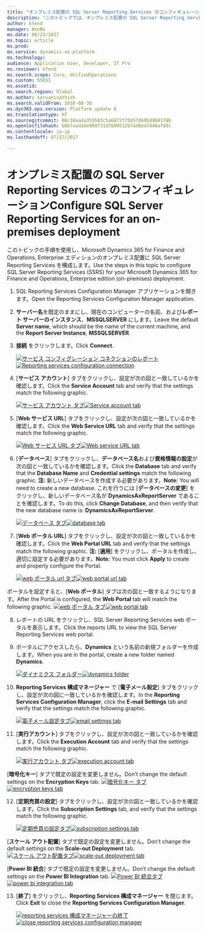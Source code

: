 ```yaml
---
title: "オンプレミス配置の SQL Server Reporting Services のコンフィギュレーション"
description: "このトピックでは、オンプレミス配置の SQL Server Reporting Services (SSRS) のコンフィギュレーションに関する情報が提供されます。"
author: kfend
manager: AnnBe
ms.date: 06/23/2017
ms.topic: article
ms.prod: 
ms.service: dynamics-ax-platform
ms.technology: 
audience: Application User, Developer, IT Pro
ms.reviewer: kfend
ms.search.scope: Core, UnifiedOperations
ms.custom: 55651
ms.assetid: 
ms.search.region: Global
ms.author: sarvanisathish
ms.search.validFrom: 2016-08-30
ms.dyn365.ops.version: Platform update 8
ms.translationtype: HT
ms.sourcegitcommit: 08c38aada355583c5a6872f75b57db95d9b81786
ms.openlocfilehash: b0bfaadabe960f31d7609512b7ad6eaf848afddc
ms.contentlocale: ja-jp
ms.lasthandoff: 07/27/2017

---
```

# <a name="configure-sql-server-reporting-services-for-an-on-premises-deployment"></a><span data-ttu-id="edcb4-103">オンプレミス配置の SQL Server Reporting Services のコンフィギュレーション</span><span class="sxs-lookup"><span data-stu-id="edcb4-103">Configure SQL Server Reporting Services for an on-premises deployment</span></span>

<span data-ttu-id="edcb4-104">このトピックの手順を使用し、Microsoft Dynamics 365 for Finance and Operations, Enterprise エディションのオンプレミス配置に SQL Server Reporting Services を構成します。</span><span class="sxs-lookup"><span data-stu-id="edcb4-104">Use the steps in this topic to configure SQL Server Reporting Services (SSRS) for your Microsoft Dynamics 365 for Finance and Operations, Enterprise edition (on-premises) deployment.</span></span>

1. <span data-ttu-id="edcb4-105">SQL Reporting Services Configuration Manager アプリケーションを開きます。</span><span class="sxs-lookup"><span data-stu-id="edcb4-105">Open the Reporting Services Configuration Manager application.</span></span>
2. <span data-ttu-id="edcb4-106">**サーバー名**を既定のままにし、現在のコンピューターの名前、および**レポート サーバーのインスタンス**、**MSSQLSERVER** にします。</span><span class="sxs-lookup"><span data-stu-id="edcb4-106">Leave the default **Server name**, which should be the name of the current machine, and the **Report Server Instance**, **MSSQLSERVER**.</span></span> 
3. <span data-ttu-id="edcb4-107">**接続** をクリックします。</span><span class="sxs-lookup"><span data-stu-id="edcb4-107">Click **Connect**.</span></span>
   
   <span data-ttu-id="edcb4-108">[![サービス コンフィグレーション コネクションのレポート](./media/ssrs-config-manager-01.png)](./media/ssrs-config-manager-01.png)</span><span class="sxs-lookup"><span data-stu-id="edcb4-108">[![Reporting services configuration connection](./media/ssrs-config-manager-01.png)](./media/ssrs-config-manager-01.png)</span></span>
   
4. <span data-ttu-id="edcb4-109">[**サービス アカウント**] タブをクリックし、設定が次の図と一致しているかを確認します。</span><span class="sxs-lookup"><span data-stu-id="edcb4-109">Click the **Service Account** tab and verify that the settings match the following graphic.</span></span>

    <span data-ttu-id="edcb4-110">[![サービス アカウント タブ](./media/ssrs-config-manager-02.png)](./media/ssrs-config-manager-02.png)</span><span class="sxs-lookup"><span data-stu-id="edcb4-110">[![Service account tab](./media/ssrs-config-manager-02.png)](./media/ssrs-config-manager-02.png)</span></span>
    
5. <span data-ttu-id="edcb4-111">[**Web サービス URL**] タブをクリックし、設定が次の図と一致しているかを確認します。</span><span class="sxs-lookup"><span data-stu-id="edcb4-111">Click the **Web Service URL** tab and verify that the settings match the following graphic.</span></span> 

    <span data-ttu-id="edcb4-112">[![Web サービス URL タブ](./media/ssrs-config-manager-03.png)](./media/ssrs-config-manager-03.png)</span><span class="sxs-lookup"><span data-stu-id="edcb4-112">[![Web service URL tab](./media/ssrs-config-manager-03.png)](./media/ssrs-config-manager-03.png)</span></span> 
    
6. <span data-ttu-id="edcb4-113">[**データベース**] タブをクリックし、**データベース名**および**資格情報の設定**が次の図と一致しているかを確認します。</span><span class="sxs-lookup"><span data-stu-id="edcb4-113">Click the **Database** tab and verify that the **Database Name** and **Credential settings** match the following graphic.</span></span> <span data-ttu-id="edcb4-114">**注:** 新しいデータベースを作成する必要があります。</span><span class="sxs-lookup"><span data-stu-id="edcb4-114">**Note:** You will need to create a new database.</span></span> <span data-ttu-id="edcb4-115">これを行うには [**データベースの変更**] をクリックし、新しいデータベース名が **DynamicsAxReportServer** であることを確認します。</span><span class="sxs-lookup"><span data-stu-id="edcb4-115">To do this, click **Change Database**, and then verify that the new database name is: **DynamicsAxReportServer**.</span></span>

    <span data-ttu-id="edcb4-116">[![データベース タブ](./media/ssrs-config-manager-04.png)](./media/ssrs-config-manager-04.png)</span><span class="sxs-lookup"><span data-stu-id="edcb4-116">[![database tab](./media/ssrs-config-manager-04.png)](./media/ssrs-config-manager-04.png)</span></span>
    
7. <span data-ttu-id="edcb4-117">[**Web ポータル URL**] タブをクリックし、設定が次の図と一致しているかを確認します。</span><span class="sxs-lookup"><span data-stu-id="edcb4-117">Click the **Web Portal URL** tab and verify that the settings match the following graphic.</span></span> <span data-ttu-id="edcb4-118">**注:** [**適用**] をクリックし、ポータルを作成し、適切に設定する必要があります。</span><span class="sxs-lookup"><span data-stu-id="edcb4-118">**Note:** You must click **Apply** to create and properly configure the Portal.</span></span>

    <span data-ttu-id="edcb4-119">[![web ポータル url タブ](./media/ssrs-config-manager-05.png)](./media/ssrs-config-manager-05.png)</span><span class="sxs-lookup"><span data-stu-id="edcb4-119">[![web portal url tab](./media/ssrs-config-manager-05.png)](./media/ssrs-config-manager-05.png)</span></span>
    
  <span data-ttu-id="edcb4-120">ポータルを設定すると、[**Web ポータル**] タブは次の図と一致するようになります。</span><span class="sxs-lookup"><span data-stu-id="edcb4-120">After the Portal is configured, the **Web Portal** tab will match the following graphic.</span></span>
    <span data-ttu-id="edcb4-121">[![web ポータル タブ](./media/ssrs-config-manager-06.png)](./media/ssrs-config-manager-06.png)</span><span class="sxs-lookup"><span data-stu-id="edcb4-121">[![web portal tab](./media/ssrs-config-manager-06.png)](./media/ssrs-config-manager-06.png)</span></span>
    
8. <span data-ttu-id="edcb4-122">レポートの URL をクリックし、SQL Server Reporting Services web ポータルを表示します。</span><span class="sxs-lookup"><span data-stu-id="edcb4-122">Click the reports URL to view the SQL Server Reporting Services web portal.</span></span> 
9.  <span data-ttu-id="edcb4-123">ポータルにアクセスしたら、**Dynamics** という名前の新規フォルダーを作成します。</span><span class="sxs-lookup"><span data-stu-id="edcb4-123">When you are in the portal, create a new folder named **Dynamics**.</span></span>

    <span data-ttu-id="edcb4-124">[![ダイナミクス フォルダー](./media/ssrs-config-manager-07.png)](./media/ssrs-config-manager-07.png)</span><span class="sxs-lookup"><span data-stu-id="edcb4-124">[![dynamics folder](./media/ssrs-config-manager-07.png)](./media/ssrs-config-manager-07.png)</span></span>
    
10. <span data-ttu-id="edcb4-125">**Reporting Services 構成マネージャー** で [**電子メール設定**] タブをクリックし、設定が次の図に一致しているかを確認します。</span><span class="sxs-lookup"><span data-stu-id="edcb4-125">In the **Reporting Services Configuration Manager**, click the **E-mail Settings** tab and verify that the settings match the following graphic.</span></span>

    <span data-ttu-id="edcb4-126">[![電子メール設定タブ](./media/ssrs-config-manager-08.png)](./media/ssrs-config-manager-08.png)</span><span class="sxs-lookup"><span data-stu-id="edcb4-126">[![email settings tab](./media/ssrs-config-manager-08.png)](./media/ssrs-config-manager-08.png)</span></span>
    
11. <span data-ttu-id="edcb4-127">[**実行アカウント**] タブをクリックし、設定が次の図と一致しているかを確認します。</span><span class="sxs-lookup"><span data-stu-id="edcb4-127">Click the **Execution Account** tab and verify that the settings match the following graphic.</span></span>

    <span data-ttu-id="edcb4-128">[![実行アカウント タブ](./media/ssrs-config-manager-09.png)](./media/ssrs-config-manager-09.png)</span><span class="sxs-lookup"><span data-stu-id="edcb4-128">[![execution account tab](./media/ssrs-config-manager-09.png)](./media/ssrs-config-manager-09.png)</span></span>
    
  <span data-ttu-id="edcb4-129">[**暗号化キー**] タブで既定の設定を変更しません。</span><span class="sxs-lookup"><span data-stu-id="edcb4-129">Don’t change the default settings on the **Encryption Keys** tab.</span></span>
    <span data-ttu-id="edcb4-130">[![暗号化キー タブ](./media/ssrs-config-manager-10.png)](./media/ssrs-config-manager-10.png)</span><span class="sxs-lookup"><span data-stu-id="edcb4-130">[![encryption keys tab](./media/ssrs-config-manager-10.png)](./media/ssrs-config-manager-10.png)</span></span>
    
12. <span data-ttu-id="edcb4-131">[**定期売買の設定**] タブをクリックし、設定が次の図と一致しているかを確認します。</span><span class="sxs-lookup"><span data-stu-id="edcb4-131">Click the **Subscription Settings** tab, and verify that the settings match the following graphic.</span></span>

    <span data-ttu-id="edcb4-132">[![定期売買の設定タブ](./media/ssrs-config-manager-11.png)](./media/ssrs-config-manager-11.png)</span><span class="sxs-lookup"><span data-stu-id="edcb4-132">[![subscription settings tab](./media/ssrs-config-manager-11.png)](./media/ssrs-config-manager-11.png)</span></span>
    
  <span data-ttu-id="edcb4-133">[**スケール アウト配置**] タブで既定の設定を変更しません。</span><span class="sxs-lookup"><span data-stu-id="edcb4-133">Don’t change the default settings on the **Scale-out Deployment** tab.</span></span>
    <span data-ttu-id="edcb4-134">[![スケール アウト配置タブ](./media/ssrs-config-manager-12.png)](./media/ssrs-config-manager-12.png)</span><span class="sxs-lookup"><span data-stu-id="edcb4-134">[![scale-out deployment tab](./media/ssrs-config-manager-12.png)](./media/ssrs-config-manager-12.png)</span></span>
    
  <span data-ttu-id="edcb4-135">[**Power BI 統合**] タブで既定の設定を変更しません。</span><span class="sxs-lookup"><span data-stu-id="edcb4-135">Don’t change the default settings on the **Power BI Integration** tab.</span></span>
    <span data-ttu-id="edcb4-136">[![Power BI 統合タブ](./media/ssrs-config-manager-13.png)](./media/ssrs-config-manager-13.png)</span><span class="sxs-lookup"><span data-stu-id="edcb4-136">[![power bi integration tab](./media/ssrs-config-manager-13.png)](./media/ssrs-config-manager-13.png)</span></span> 
    
13. <span data-ttu-id="edcb4-137">[**終了**] をクリックし、**Reporting Services 構成マネージャー** を閉じます。</span><span class="sxs-lookup"><span data-stu-id="edcb4-137">Click **Exit** to close the **Reporting Services Configuration Manager**.</span></span>

    <span data-ttu-id="edcb4-138">[![reporting services 構成マネージャーの終了](./media/ssrs-config-manager-14.png)](./media/ssrs-config-manager-14.png)</span><span class="sxs-lookup"><span data-stu-id="edcb4-138">[![close reporting services configuration manager](./media/ssrs-config-manager-14.png)](./media/ssrs-config-manager-14.png)</span></span>
    


